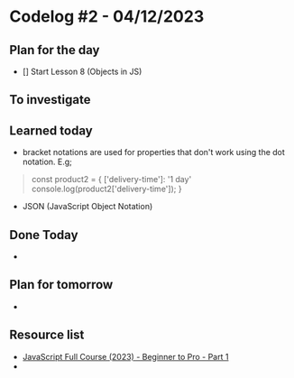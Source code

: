 # Codelog #2 - 04/12/2023


## Plan for the day
- [] Start Lesson 8 (Objects in JS)


## To investigate


## Learned today
- bracket notations are used for properties that don't work using the dot notation. E.g;
  
> const product2 = {
  ['delivery-time']: '1 day'
  console.log(product2['delivery-time']);
}
- JSON (JavaScript Object Notation)

## Done Today
- 


## Plan for tomorrow
- 


## Resource list
- [JavaScript Full Course (2023) - Beginner to Pro - Part 1](https://www.youtube.com/watch?v=SBmSRK3feww&list=PLghkhsW32AScslc5-k7f9A7cOFJI6gZbv&index=9)
- 


